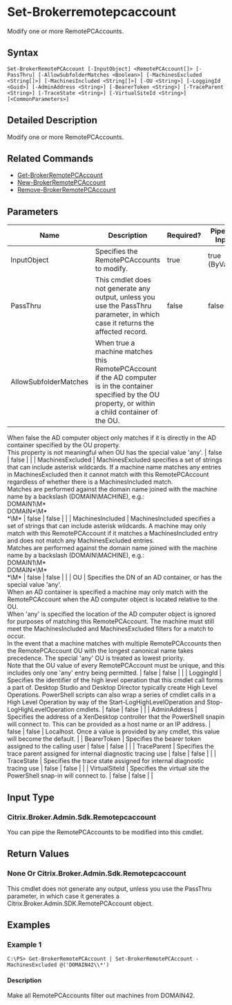 ﻿
# Set-Brokerremotepcaccount
Modify one or more RemotePCAccounts.
## Syntax

```
Set-BrokerRemotePCAccount [-InputObject] <RemotePCAccount[]> [-PassThru] [-AllowSubfolderMatches <Boolean>] [-MachinesExcluded <String[]>] [-MachinesIncluded <String[]>] [-OU <String>] [-LoggingId <Guid>] [-AdminAddress <String>] [-BearerToken <String>] [-TraceParent <String>] [-TraceState <String>] [-VirtualSiteId <String>] [<CommonParameters>]
```

## Detailed Description
Modify one or more RemotePCAccounts.


## Related Commands

* [Get-BrokerRemotePCAccount](../Get-BrokerRemotePCAccount/)
* [New-BrokerRemotePCAccount](../New-BrokerRemotePCAccount/)
* [Remove-BrokerRemotePCAccount](../Remove-BrokerRemotePCAccount/)
## Parameters
| Name   | Description | Required? | Pipeline Input | Default Value |
| --- | --- | --- | --- | --- |
| InputObject | Specifies the RemotePCAccounts to modify. | true | true (ByValue) |  |
| PassThru | This cmdlet does not generate any output, unless you use the PassThru parameter, in which case it returns the affected record. | false | false | False |
| AllowSubfolderMatches | When true a machine matches this RemotePCAccount if the AD computer is in the container specified by the OU property, or within a child container of the OU.  
When false the AD computer object only matches if it is directly in the AD container specified by the OU property.  
This property is not meaningful when OU has the special value 'any'. | false | false |  |
| MachinesExcluded | MachinesExcluded specifies a set of strings that can include asterisk wildcards. If a machine name matches any entries in MachinesExcluded then it cannot match with this RemotePCAccount regardless of whether there is a MachinesIncluded match.  
Matches are performed against the domain name joined with the machine name by a backslash (DOMAIN\\MACHINE), e.g.:  
DOMAIN1\\M\*  
DOMAIN\*\\M\*  
\*\\M\* | false | false |  |
| MachinesIncluded | MachinesIncluded specifies a set of strings that can include asterisk wildcards. A machine may only match with this RemotePCAccount if it matches a MachinesIncluded entry and does not match any MachinesExcluded entries.  
Matches are performed against the domain name joined with the machine name by a backslash (DOMAIN\\MACHINE), e.g.:  
DOMAIN1\\M\*  
DOMAIN\*\\M\*  
\*\\M\* | false | false |  |
| OU | Specifies the DN of an AD container, or has the special value 'any'.  
When an AD container is specified a machine may only match with the RemotePCAccount when the AD computer object is located relative to the OU.  
When 'any' is specified the location of the AD computer object is ignored for purposes of matching this RemotePCAccount. The machine must still meet the MachinesIncluded and MachinesExcluded filters for a match to occur.  
In the event that a machine matches with multiple RemotePCAccounts then the RemotePCAccount OU with the longest canonical name takes precedence. The special 'any' OU is treated as lowest priority.  
Note that the OU value of every RemotePCAccount must be unique, and this includes only one 'any' entry being permitted. | false | false |  |
| LoggingId | Specifies the identifier of the high level operation that this cmdlet call forms a part of. Desktop Studio and Desktop Director typically create High Level Operations. PowerShell scripts can also wrap a series of cmdlet calls in a High Level Operation by way of the Start-LogHighLevelOperation and Stop-LogHighLevelOperation cmdlets. | false | false |  |
| AdminAddress | Specifies the address of a XenDesktop controller that the PowerShell snapin will connect to. This can be provided as a host name or an IP address. | false | false | Localhost. Once a value is provided by any cmdlet, this value will become the default. |
| BearerToken | Specifies the bearer token assigned to the calling user | false | false |  |
| TraceParent | Specifies the trace parent assigned for internal diagnostic tracing use | false | false |  |
| TraceState | Specifies the trace state assigned for internal diagnostic tracing use | false | false |  |
| VirtualSiteId | Specifies the virtual site the PowerShell snap-in will connect to. | false | false |  |

## Input Type

### Citrix.Broker.Admin.Sdk.Remotepcaccount
You can pipe the RemotePCAccounts to be modified into this cmdlet.
## Return Values

### None Or Citrix.Broker.Admin.Sdk.Remotepcaccount
This cmdlet does not generate any output, unless you use the PassThru parameter, in which case it generates a Citrix.Broker.Admin.SDK.RemotePCAccount object.
## Examples

### Example 1

```
C:\PS> Get-BrokerRemotePCAccount | Set-BrokerRemotePCAccount -MachinesExcluded @('DOMAIN42\\*')
```

#### Description
Make all RemotePCAccounts filter out machines from DOMAIN42.
